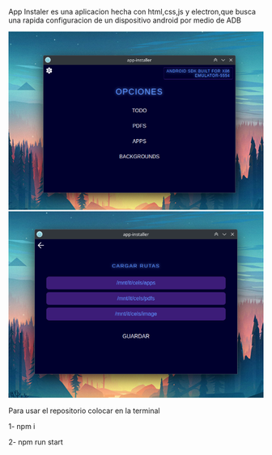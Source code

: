 App Instaler es una aplicacion hecha con html,css,js y electron,que busca una rapida configuracion de un dispositivo android por medio de ADB


![Imagen de pantalla de inicio](https://github.com/toritomaxxx/app-intaller/blob/master/Image/Inicio.png)
![Imagen de pantalla de configuracion](https://github.com/toritomaxxx/app-intaller/blob/master/Image/Configuracion.png)

Para usar el repositorio colocar en la terminal

1- npm i

2- npm run start
